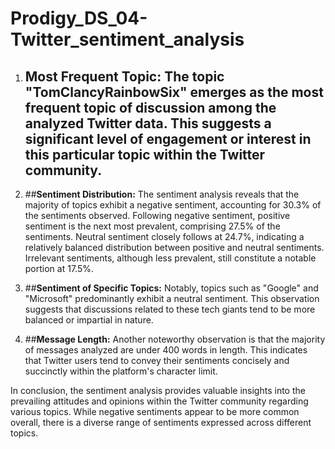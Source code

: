 # **Prodigy_DS_04-Twitter_sentiment_analysis**

1. ## **Most Frequent Topic:** The topic "TomClancyRainbowSix" emerges as the most frequent topic of discussion among the analyzed Twitter data. This suggests a significant level of engagement or interest in this particular topic within the Twitter community.

2. ##**Sentiment Distribution:** The sentiment analysis reveals that the majority of topics exhibit a negative sentiment, accounting for 30.3% of the sentiments observed. Following negative sentiment, positive sentiment is the next most prevalent, comprising 27.5% of the sentiments. Neutral sentiment closely follows at 24.7%, indicating a relatively balanced distribution between positive and neutral sentiments. Irrelevant sentiments, although less prevalent, still constitute a notable portion at 17.5%.

3. ##**Sentiment of Specific Topics:** Notably, topics such as "Google" and "Microsoft" predominantly exhibit a neutral sentiment. This observation suggests that discussions related to these tech giants tend to be more balanced or impartial in nature.

4. ##**Message Length:** Another noteworthy observation is that the majority of messages analyzed are under 400 words in length. This indicates that Twitter users tend to convey their sentiments concisely and succinctly within the platform's character limit.

In conclusion, the sentiment analysis provides valuable insights into the prevailing attitudes and opinions within the Twitter community regarding various topics. While negative sentiments appear to be more common overall, there is a diverse range of sentiments expressed across different topics.
